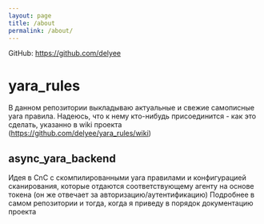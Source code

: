 ```yaml
---
layout: page
title: /about
permalink: /about/
---
```


GitHub: https://github.com/delyee

# yara_rules

В данном репозитории выкладываю актуальные и свежие самописные yara правила. Надеюсь, что к нему кто-нибудь присоединится - как это сделать, указанно в wiki проекта (https://github.com/delyee/yara_rules/wiki)

## async_yara_backend

Идея в CnC с скомпилированными yara правилами и конфигурацией сканирования, которые отдаются соответствующему агенту на основе токена (он же отвечает за авторизацию/аутентификацию)
Подробнее в самом репозитории и тогда, когда я приведу в порядок документацию проекта
